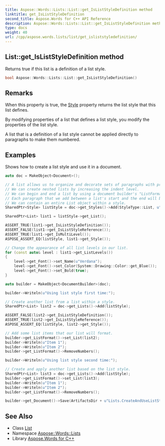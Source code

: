 ```yaml
---
title: Aspose::Words::Lists::List::get_IsListStyleDefinition method
linktitle: get_IsListStyleDefinition
second_title: Aspose.Words for C++ API Reference
description: Aspose::Words::Lists::List::get_IsListStyleDefinition method. Returns true if this list is a definition of a list style in C++.
type: docs
weight: 40
url: /cpp/aspose.words.lists/list/get_isliststyledefinition/
---
```

## List::get_IsListStyleDefinition method


Returns true if this list is a definition of a list style.

```cpp
bool Aspose::Words::Lists::List::get_IsListStyleDefinition()
```

## Remarks


When this property is true, the [Style](../get_style/) property returns the list style that this list defines.

By modifying properties of a list that defines a list style, you modify the properties of the list style.

A list that is a definition of a list style cannot be applied directly to paragraphs to make them numbered.

## Examples



Shows how to create a list style and use it in a document. 
```cpp
auto doc = MakeObject<Document>();

// A list allows us to organize and decorate sets of paragraphs with prefix symbols and indents.
// We can create nested lists by increasing the indent level.
// We can begin and end a list by using a document builder's "ListFormat" property.
// Each paragraph that we add between a list's start and the end will become an item in the list.
// We can contain an entire List object within a style.
SharedPtr<Style> listStyle = doc->get_Styles()->Add(StyleType::List, u"MyListStyle");

SharedPtr<List> list1 = listStyle->get_List();

ASSERT_TRUE(list1->get_IsListStyleDefinition());
ASSERT_FALSE(list1->get_IsListStyleReference());
ASSERT_TRUE(list1->get_IsMultiLevel());
ASPOSE_ASSERT_EQ(listStyle, list1->get_Style());

// Change the appearance of all list levels in our list.
for (const auto& level : list1->get_ListLevels())
{
    level->get_Font()->set_Name(u"Verdana");
    level->get_Font()->set_Color(System::Drawing::Color::get_Blue());
    level->get_Font()->set_Bold(true);
}

auto builder = MakeObject<DocumentBuilder>(doc);

builder->Writeln(u"Using list style first time:");

// Create another list from a list within a style.
SharedPtr<List> list2 = doc->get_Lists()->Add(listStyle);

ASSERT_FALSE(list2->get_IsListStyleDefinition());
ASSERT_TRUE(list2->get_IsListStyleReference());
ASPOSE_ASSERT_EQ(listStyle, list2->get_Style());

// Add some list items that our list will format.
builder->get_ListFormat()->set_List(list2);
builder->Writeln(u"Item 1");
builder->Writeln(u"Item 2");
builder->get_ListFormat()->RemoveNumbers();

builder->Writeln(u"Using list style second time:");

// Create and apply another list based on the list style.
SharedPtr<List> list3 = doc->get_Lists()->Add(listStyle);
builder->get_ListFormat()->set_List(list3);
builder->Writeln(u"Item 1");
builder->Writeln(u"Item 2");
builder->get_ListFormat()->RemoveNumbers();

builder->get_Document()->Save(ArtifactsDir + u"Lists.CreateAndUseListStyle.docx");
```

## See Also

* Class [List](../)
* Namespace [Aspose::Words::Lists](../../)
* Library [Aspose.Words for C++](../../../)
